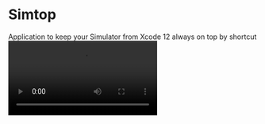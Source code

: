 # Simtop
Application to keep your Simulator from Xcode 12 always on top by shortcut
![Demo example](./Files/demo.mp4)
